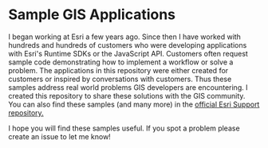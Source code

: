 # Sample GIS Applications
I began working at Esri a few years ago. Since then I have worked with hundreds and hundreds of customers who were developing applications with Esri's Runtime SDKs or the JavaScript API. Customers often request sample code demonstrating how to implement a workflow or solve a problem. The applications in this repository were either created for customers or inspired by conversations with customers. Thus these samples address real world problems GIS developers are encountering. I created this repository to share these solutions with the GIS community. You can also find these samples (and many more) in the [official Esri Support repository.](https://github.com/Esri/developer-support)

I hope you will find these samples useful. If you spot a problem please create an issue to let me know!
